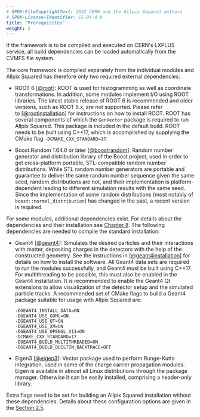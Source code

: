 ```yaml
---
# SPDX-FileCopyrightText: 2022 CERN and the Allpix Squared authors
# SPDX-License-Identifier: CC-BY-4.0
title: "Prerequisites"
weight: 2
---
```


If the framework is to be compiled and executed on CERN's LXPLUS service, all build dependencies can be loaded automatically
from the CVMFS ﬁle system.

The core framework is compiled separately from the individual modules and Allpix Squared has therefore only two required
external dependencies:

- ROOT 6 \[[@root]\]:
  ROOT is used for histogramming as well as coordinate transformations. In addition, some modules implement I/O using ROOT
  libraries. The latest stable release of ROOT 6 is recommended and older versions, such as ROOT 5.x, are not supported.
  Please refer to \[[@rootinstallation]\] for instructions on how to install ROOT. ROOT has several components of which the
  `GenVector` package is required to run Allpix Squared. This package is included in the default build. ROOT needs to be
  built using C++17, which is accomplished by supplying the CMake flag `-DCMAKE_CXX_STANDARD=17`.

- Boost.Random 1.64.0 or later \[[@boostrandom]\]:
  Random number generator and distribution library of the Boost project, used in order to get cross-platform portable,
  STL-compatible random number distributions. While STL random number generators are portable and guarantee to deliver the
  same random number sequence given the same seed, random distributions are not, and their implementation is
  platform-dependent leading to different simulation results with the same seed. Since the implementation of some random
  distributions (most notably of `boost::normal_distribution`) has changed in the past, a recent version is required.

For some modules, additional dependencies exist. For details about the dependencies and their installation see
[Chapter 8](../08_modules/_index.md). The following dependencies are needed to compile the standard installation:

- Geant4 \[[@geant4]\]:
  Simulates the desired particles and their interactions with matter, depositing charges in the detectors with the help of
  the constructed geometry. See the instructions in \[[@geant4installation]\] for details on how to install the software.
  All Geant4 data sets are required to run the modules successfully, and Geant4 must be built using C++17. For
  multithreading to be possible, this must also be enabled in the Geant4 installation. It is recommended to enable the
  Geant4 Qt extensions to allow visualization of the detector setup and the simulated particle tracks. A recommended set of
  CMake flags to build a Geant4 package suitable for usage with Allpix Squared are:
  ```
  -DGEANT4_INSTALL_DATA=ON
  -DGEANT4_USE_GDML=ON
  -DGEANT4_USE_QT=ON
  -DGEANT4_USE_XM=ON
  -DGEANT4_USE_OPENGL_X11=ON
  -DCMAKE_CXX_STANDARD=17
  -DGEANT4_BUILD_MULTITHREADED=ON
  -DGEANT4_BUILD_BUILTIN_BACKTRACE=OFF
  ```

- Eigen3 \[[@eigen3]\]:
  Vector package used to perform Runge-Kutta integration, used in some of the charge carrier propagation modules. Eigen is
  available in almost all Linux distributions through the package manager. Otherwise it can be easily installed, comprising
  a header-only library.

Extra flags need to be set for building an Allpix Squared installation without these dependencies. Details about these
configuration options are given in the [Section 2.5](./05_cmake_configuration.md).


[@root]: http://root.cern.ch/
[@rootinstallation]: https://root.cern.ch/building-root
[@boostrandom]: https://www.boost.org/doc/libs/1_75_0/doc/html/boost_random/reference.html
[@geant4]: https://doi.org/10.1016/S0168-9002(03)01368-8
[@geant4installation]: https://geant4-userdoc.web.cern.ch/UsersGuides/InstallationGuide/html
[@eigen3]: http://eigen.tuxfamily.org
